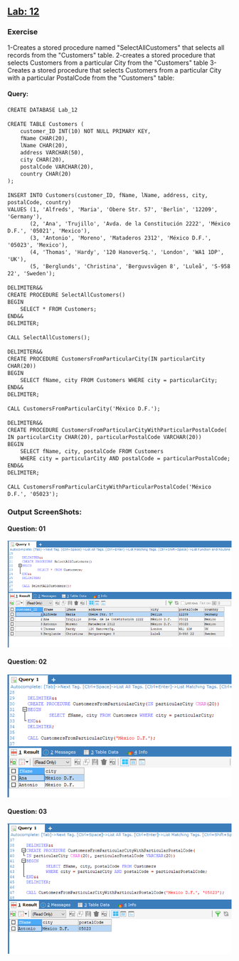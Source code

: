 ## [Lab: 12]()
### Exercise
1-Creates a stored procedure named "SelectAllCustomers" that selects all records from the "Customers" table.
2-creates a stored procedure that selects Customers from a particular City from the "Customers" table
3- Creates a stored procedure that selects Customers from a particular City with a particular PostalCode from the "Customers" table:
#### Query:
```
CREATE DATABASE Lab_12

CREATE TABLE Customers (
	customer_ID INT(10) NOT NULL PRIMARY KEY,
	fName CHAR(20),
	lName CHAR(20),
	address VARCHAR(50),
	city CHAR(20),
	postalCode VARCHAR(20),
	country CHAR(20)
);

INSERT INTO Customers(customer_ID, fName, lName, address, city, postalCode, country)
VALUES (1, 'Alfreds', 'Maria', 'Obere Str. 57', 'Berlin', '12209', 'Germany'),
       (2, 'Ana', 'Trujillo', 'Avda. de la Constitución 2222', 'México D.F.', '05021', 'Mexico'),
       (3, 'Antonio', 'Moreno', 'Mataderos 2312', 'México D.F.', '05023', 'Mexico'),
       (4, 'Thomas', 'Hardy', '120 HanoverSq.', 'London', 'WA1 1DP', 'UK'),
       (5, 'Berglunds', 'Christina', 'Berguvsvägen 8', 'Luleå', 'S-958 22', 'Sweden');
 
DELIMITER&& 
CREATE PROCEDURE SelectAllCustomers() 
BEGIN
	SELECT * FROM Customers;
END&& 
DELIMITER;

CALL SelectAllCustomers();

DELIMITER&& 
CREATE PROCEDURE CustomersFromParticularCity(IN particularCity CHAR(20))
BEGIN
	SELECT fName, city FROM Customers WHERE city = particularCity;
END&& 
DELIMITER;

CALL CustomersFromParticularCity('México D.F.');

DELIMITER&& 
CREATE PROCEDURE CustomersFromParticularCityWithParticularPostalCode(
IN particularCity CHAR(20), particularPostalCode VARCHAR(20))
BEGIN
	SELECT fName, city, postalCode FROM Customers 
	WHERE city = particularCity AND postalCode = particularPostalCode;
END&& 
DELIMITER;

CALL CustomersFromParticularCityWithParticularPostalCode('México D.F.', '05023');
```
### Output ScreenShots:
#### Question: 01
![Q1](https://github.com/H-R-S/DBMS-Manual/blob/main/Lab_12/ScreenShots/q1.PNG)
#### Question: 02
![Q2](https://github.com/H-R-S/DBMS-Manual/blob/main/Lab_12/ScreenShots/q2.PNG)
#### Question: 03
![Q3](https://github.com/H-R-S/DBMS-Manual/blob/main/Lab_12/ScreenShots/q3.PNG)
